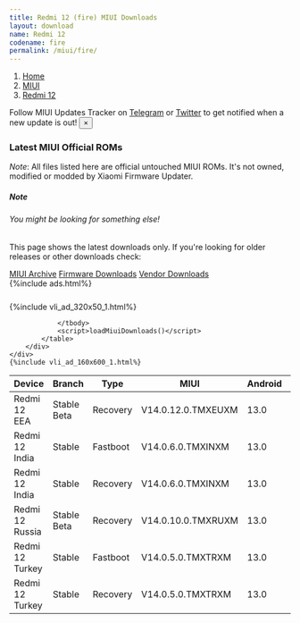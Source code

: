 ```yaml
---
title: Redmi 12 (fire) MIUI Downloads
layout: download
name: Redmi 12
codename: fire
permalink: /miui/fire/
---
```

<nav aria-label="breadcrumb">
    <ol class="breadcrumb">
        <li class="breadcrumb-item"><a href="/">Home</a></li>
        <li class="breadcrumb-item"><a href="/miui/">MIUI</a></li>
        <li class="breadcrumb-item active" aria-current="page"><a href="/miui/fire/">Redmi 12</a></li>
    </ol>
</nav>
<div class="alert alert-primary alert-dismissible fade show" role="alert">
    Follow MIUI Updates Tracker on <a href="https://t.me/MIUIUpdatesTracker" class="alert-link">Telegram</a>
     or <a href="https://twitter.com/MiFwUpdater" class="alert-link">Twitter</a> to get notified when a new update is out!
    <button type="button" class="close" data-dismiss="alert" aria-label="Close">
        <span aria-hidden="true">&times;</span>
    </button>
</div>

### Latest MIUI Official ROMs
*Note*: All files listed here are official untouched MIUI ROMs. It's not owned, modified or modded by Xiaomi Firmware Updater.
<div class="card">
  <div class="card-body">
    <h5 class="card-title">Note</h5>
    <h6 class="card-subtitle mb-2 text-muted">You might be looking for something else!</h6>
    <p class="card-text">This page shows the latest downloads only.
     If you're looking for older releases or other downloads check:</p>
    <a href="/archive/miui/fire/" class="card-link">MIUI Archive</a>
    <a href="/firmware/fire/" class="card-link">Firmware Downloads</a>
    <a href="/vendor/fire/" class="card-link">Vendor Downloads</a>
  </div>
</div>
{%include ads.html%}
<div class="row justify-content-center">
    <div class="col-10">
        <div class="table-responsive-md" style="margin-top: 25px;">
            {%include vli_ad_320x50_1.html%}
            <table id="miui" class="display dt-responsive nowrap compact table table-striped table-hover table-sm">
                <thead class="thead-dark">
                    <tr>
                        <th data-ref="device">Device</th>
                        <th data-ref="branch">Branch</th>
                        <th data-ref="type">Type</th>
                        <th data-ref="miui">MIUI</th>
                        <th data-ref="android">Android</th>
                        <th data-ref="size">Size</th>
                        <th data-ref="size">Date</th>
                        <th data-ref="link">Link</th>
                    </tr>
                </thead>
                <tbody>
                <tr><td>Redmi 12 EEA</td><td>Stable Beta</td><td>Recovery</td><td>V14.0.12.0.TMXEUXM</td><td>13.0</td><td>4.1 GB</td><td>2023-12-12</td><td><a href="/miui/fire/stable beta/V14.0.12.0.TMXEUXM/">Download</a></td></tr>
<tr><td>Redmi 12 India</td><td>Stable</td><td>Fastboot</td><td>V14.0.6.0.TMXINXM</td><td>13.0</td><td>5.4 GB</td><td>2023-12-12</td><td><a href="/miui/fire/stable/V14.0.6.0.TMXINXM/">Download</a></td></tr>
<tr><td>Redmi 12 India</td><td>Stable</td><td>Recovery</td><td>V14.0.6.0.TMXINXM</td><td>13.0</td><td>3.9 GB</td><td>2023-12-29</td><td><a href="/miui/fire/stable/V14.0.6.0.TMXINXM/">Download</a></td></tr>
<tr><td>Redmi 12 Russia</td><td>Stable Beta</td><td>Recovery</td><td>V14.0.10.0.TMXRUXM</td><td>13.0</td><td>3.9 GB</td><td>2023-11-01</td><td><a href="/miui/fire/stable beta/V14.0.10.0.TMXRUXM/">Download</a></td></tr>
<tr><td>Redmi 12 Turkey</td><td>Stable</td><td>Fastboot</td><td>V14.0.5.0.TMXTRXM</td><td>13.0</td><td>5.7 GB</td><td>2023-12-20</td><td><a href="/miui/fire/stable/V14.0.5.0.TMXTRXM/">Download</a></td></tr>
<tr><td>Redmi 12 Turkey</td><td>Stable</td><td>Recovery</td><td>V14.0.5.0.TMXTRXM</td><td>13.0</td><td>4.0 GB</td><td>2023-12-27</td><td><a href="/miui/fire/stable/V14.0.5.0.TMXTRXM/">Download</a></td></tr>

                </tbody>
                <script>loadMiuiDownloads()</script>
            </table>
        </div>
    </div>
    {%include vli_ad_160x600_1.html%}
</div>
